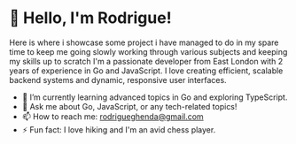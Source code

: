 # 👋 Hello, I'm Rodrigue!

Here is where i showcase some project i have managed to do in my spare time to keep me going slowly working through various subjects and keeping my skills up to scratch 
I'm a passionate developer from East London with 2 years of experience in Go and JavaScript. I love creating efficient, scalable backend systems and dynamic, responsive user interfaces.

- 🌱 I’m currently learning advanced topics in Go and exploring TypeScript.
- 💬 Ask me about Go, JavaScript, or any tech-related topics!
- 📫 How to reach me: [rodrigueghenda@gmail.com](rodrigueghenda@gmail.com)
- ⚡ Fun fact: I love hiking and I'm an avid chess player.

<!---
Wembz/Wembz is a ✨ special ✨ repository because its `README.md` (this file) appears on your GitHub profile.
You can click the Preview link to take a look at your changes.
--->
